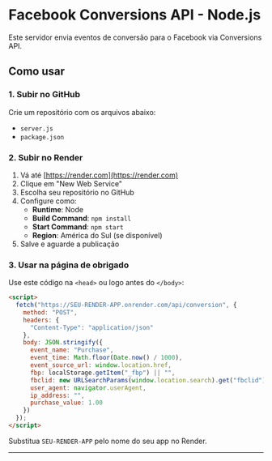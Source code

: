 # Facebook Conversions API - Node.js

Este servidor envia eventos de conversão para o Facebook via Conversions API.

## Como usar

### 1. Subir no GitHub

Crie um repositório com os arquivos abaixo:
- `server.js`
- `package.json`

### 2. Subir no Render

1. Vá até [https://render.com](https://render.com)
2. Clique em "New Web Service"
3. Escolha seu repositório no GitHub
4. Configure como:
   - **Runtime**: Node
   - **Build Command**: `npm install`
   - **Start Command**: `npm start`
   - **Region**: América do Sul (se disponível)
5. Salve e aguarde a publicação

### 3. Usar na página de obrigado

Use este código na `<head>` ou logo antes do `</body>`:

```html
<script>
  fetch("https://SEU-RENDER-APP.onrender.com/api/conversion", {
    method: "POST",
    headers: {
      "Content-Type": "application/json"
    },
    body: JSON.stringify({
      event_name: "Purchase",
      event_time: Math.floor(Date.now() / 1000),
      event_source_url: window.location.href,
      fbp: localStorage.getItem("_fbp") || "",
      fbclid: new URLSearchParams(window.location.search).get("fbclid") || "",
      user_agent: navigator.userAgent,
      ip_address: "",
      purchase_value: 1.00
    })
  });
</script>
```

Substitua `SEU-RENDER-APP` pelo nome do seu app no Render.

---